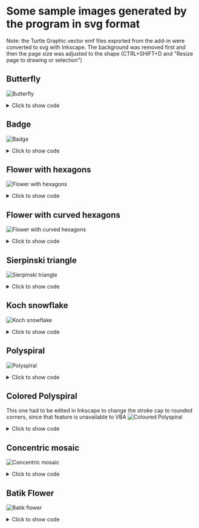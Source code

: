 # Some sample images generated by the program in svg format
Note: the Turtle Graphic vector emf files exported from the add-in were converted to svg with Inkscape. The background was removed first and then the page size was adjusted to the shape (CTRL+SHIFT+D and "Resize page to drawing or selection")


## Butterfly
![Butterfly](./turtle-graphics-butterfly.svg?raw=true)

<details>
  <summary>Click to show code</summary>
  
```VBA
Sub butterfly()
  Dim WingSize As Single, wingColors As Variant, Size As Long, i As Long
  
  turtle.Reset
  turtle.DrawingMode = ttNoScreenRefresh
  turtle.TurnLeft 45
  
  wingColors = Array(ttred, ttblue, ttmagenta, ttyellow, ttgreen, ttgold)
  With turtle:
    For Size = 100 To 50 Step -10
      
      .FillColor = wingColors(Size / 10 - 5)
      .PenDown
      For i = 1 To 4
        If i > 2 Then
          WingSize = Size * 0.7
        Else
          WingSize = Size
        End If
        .MoveCurved WingSize, WingSize / 4, ttPetalFd
        .MoveCurved -WingSize, -WingSize / 4, ttPetalFd
        .TurnLeft 90
      Next i
      .PenUp
    Next Size
    .PointInDirection 0
    .Turnright 17
    .FillColor = ttInvisible
    .PenDown
    .MoveCurved 100, 95, ttchord1
    .PenUp
    .Move -100
    .TurnLeft 17 * 2
    .PenDown
    .MoveCurved 100, -95, ttchord1
    .PenUp
    .Move -100
    
  End With
End Sub

```
</details>

## Badge
![Badge](./turtle-graphics-badge.svg?raw=true)

<details>
  <summary>Click to show code</summary>
  
```VBA
Sub Badge()
  Dim points As Long, i As Long, length As Long

  points = 6
  length = 100

  With turtle
    .Clear
    .PenUp
    .PointInDirection 0
    .FillType = ttSolid
    .FillColor = ttgold
    .PenColor = ttInvisible
    .Center
    For i = 1 To points
      .Move length
      .Point
      .PenDown
      .Ellipse length / points
      .PenUp
      .Move -length
      .Turnright 360 / points / 2
      .Move length * 0.6
      .Point
      .Move -length * 0.6
      .Turnright 360 / points / 2
    Next i
    .ClosePoints
    .PenColor = ttWhite
    .PenSize = length / points / 2
    .FillColor = ttInvisible
    .PointInDirection 90
    .PenDown
    .Ellipse 2 * length * 0.6 - length / points / 3
    .PenUp
    .FontSize = length / 3
    .FontColor = ttWhite
    .FontName = "Playbill"
    .WriteText "SHERIFF"
    .Group
    .FillColor = ttInvisible
    .PenColor = ttBlack
    .PenSize = 1
  End With

  turtle.GoToXY 20, 20
End Sub  
```
</details>

## Flower with hexagons
![Flower with hexagons](./turtle-graphics-flower1.svg?raw=true)

<details>
  <summary>Click to show code</summary>
  
```VBA
Sub flower1()
  Dim j As Long, i As Long, sides As Long, petals As Long, color As ttcolors

  sides = 6
  petals = 10
  color = ttOrange
  
  With turtle
    .Center
    .Clear
    .FillColor = color
    .PenDown
    For j = 1 To petals
      .Turnright 360 / petals
      For i = 1 To sides
        .Move 300 / sides
        .Turnright 360 / sides
      Next i
    Next j
    .PenUp
    .FillColor = ttInvisible
    .PenDown
  End With
End Sub
```
</details>


## Flower with curved hexagons
![Flower with curved hexagons](./turtle-graphics-flower2.svg?raw=true)

<details>
  <summary>Click to show code</summary>
  
```VBA
Sub flower2()
  Dim j As Long, i As Long, sides As Long, petals As Long, color As ttcolors

  sides = 6
  petals = 10
  color = ttOrange
  
  With turtle
    .Center
    .Clear
    .FillColor = color
    .PenDown
    For j = 1 To petals
      .Turnright 360 / petals
      For i = 1 To sides
        .MoveCurved 300 / sides, 110 / sides, ttaxis
        .Turnright 360 / sides
      Next i
    Next j
    .PenUp
    .FillColor = ttInvisible
    .PenDown
  End With
End Sub
```
</details>



## Sierpinski triangle
![Sierpinski triangle](./turtle-graphics-sierpinski.svg?raw=true)

<details>
  <summary>Click to show code</summary>
  
```VBA
Sub sierpinski(length As Long, depth As Long)
  Dim i As Integer

  With turtle
    If depth = 0 Then
      For i = 0 To 2
        .Move length
        .TurnLeft 120
      Next i
      Exit Sub
    End If
    sierpinski length / 2, depth - 1
    .Move length / 2
    sierpinski length / 2, depth - 1
    .Move -length / 2
    .TurnLeft 60
    .Move length / 2
    .Turnright 60
    sierpinski length / 2, depth - 1
    .TurnLeft 60
    .Move -length / 2
    .Turnright 60
  End With
End Sub


Sub draw_triangle()
  Dim depth As Long
  
  depth = 3

  With turtle
    .Reset
    .DrawingMode = ttNoScreenRefresh
    .FillType = ttSolid
    .FillColor = ttyellow
    .y = .y + 100
    .x = .x - 100
    sierpinski 200, depth
    .PenUp
    .FillColor = ttInvisible
  End With
End Sub
```
</details>
  

## Koch snowflake
![Koch snowflake](./turtle-graphics-koch.svg?raw=true)

<details>
  <summary>Click to show code</summary>
  
```VBA
Sub Koch(depth As Long, length As Single)
  With turtle
    If depth = 1 Then
      .Move length
      Exit Sub
    End If
    Koch depth - 1, length / 3
    .Turnleft 60
    Koch depth - 1, length / 3
    .Turnright 120
    Koch depth - 1, length / 3
    .Turnleft 60
    Koch depth - 1, length / 3
  End With
End Sub


Sub draw_snowflake()
  Dim i As Long, depth As Long
  
  depth = 5
  
  With turtle
    .Reset
    .FillType = ttSolid
    .FillColor = ttyellow
    .PenUp
    .x = .x - 100
    .y = .y - 70
    .PenDown
    For i = 1 To 3
      Koch depth, 200
      .Turnright 120
    Next i
    .PenUp
    .FillColor = ttInvisible
  End With
End Sub



```
</details>


## Polyspiral
![Polyspiral](./turtle-graphics-polyspiral.svg?raw=true)

<details>
  <summary>Click to show code</summary>
  
```VBA
sub Spiral()

  Dim length, angle, d
  Dim c

    d = 1
    
    length = 300
    angle = 89

    
    With turtle
      .Reset
      .PenDown
      .PenSize = 0.5
      .FillColor = ttSkyBlue
      Do While length > d
        .Move length
        .TurnLeft angle
        length = length - d
      Loop
      .PenUp
      .Hide
    End With
    
End Sub


```
</details>


## Colored Polyspiral
This one had to be edited in Inkscape to change the stroke cap to rounded corners, since that feature is unavailable to VBA
![Coloured Polyspiral](./turtle-graphics-polyspiral2.svg?raw=true)

<details>
  <summary>Click to show code</summary>
  
```VBA
Sub Spiral()
  ' Based on https://juliagraphics.github.io/Luxor.jl/v2.2/turtle/
  Dim length, angle, d
  Dim i

    d = 0.75
    
    length = 5
    angle = 89.5

    
    With turtle
      .CanvasColor = ttBlack
      .Reset
      .DrawingMode = ttNoScreenRefresh
      .Hide
      .PenSize = 1
      .PenColor = ttCyan
      For i = 1 To 400
        .PenDown
        .Move length
        .Turnright angle
        length = length + d
        .PenHueShift 1
        .PenUp
      Next i
      .Hide
    End With
    
End Sub


```
</details>


## Concentric mosaic

![Concentric mosaic](./turtle-graphics-concentric-mosaic.svg?raw=true)

<details>
  <summary>Click to show code</summary>
  
```VBA
Sub concentric()
  Dim circ As Long, segments As Long, diameter As Long, increment As Long, segment As Long
  Dim initialSegment As Single, angle As Single, newAngle As Single, levels As Long
  
  segments = 32
  diameter = 225
  increment = 20
  levels = 11
  
  With turtle
    .Reset
    .FillColor = ttCyan
    For circ = 1 To levels
      
      initialSegment = Rnd() * 240 / segments - 120 / segments
      angle = initialSegment
      If circ <> levels Then
        .FillColor = RGB(Rnd() * 255, Rnd() * 255, Rnd() * 255)
      Else
        .FillColor = ttwhite
        segments = 1
      End If
      For segment = 1 To segments
        If segment <> segments Then
          newAngle = segment * 360 / segments + Rnd() * 240 / segments - 120 / segments
        Else
          newAngle = initialSegment
        End If
        If segments <> 1 Then
          .Arc diameter, diameter, angle, newAngle, ttsector
        Else
          .Arc diameter, diameter, angle, newAngle, TTARC
        End If
        angle = newAngle
        .FillHueShift 10
      Next segment
      diameter = diameter - increment
      segments = segments - 3
    Next circ
  
  End With
End Sub


```
</details>

## Batik Flower

![Batik flower](./turtle-graphics-batik-flower.svg?raw=true)

<details>
  <summary>Click to show code</summary>
  
```VBA
Sub batik_flower()
  Dim sides As Long, color As ttColors, i As Long
  Dim length As Single, R As Single, interior_sides As Long
  Dim interior_length As Single
  
  sides = 8
  R = 50
  interior_sides = 8
  
  
  interior_length = R / 1.5
  With turtle
    .Reset
    .PenUp
    .PenColor = ttInvisible
    'Pistils
    .TurnLeft 90
    .Move R
    .TurnRight 45
    .FillColor = RGB(0, 128, 0)
    .Pendown
    length = R * (2 * Sin([Pi()] / 4))
    For i = 1 To 4
      .Movecurved R / 2, 0, ttLine
      .TurnRight 90
      .Movecurved length, length, ttCusp
      .TurnRight 90
      .Movecurved R / 2, 0, ttLine
      .TurnLeft 90
    Next i
    .PenUp
    
    'Petals
    length = R * (2 * Sin([Pi()] / sides))
    .PointInDirection 90
    .Center
    .TurnLeft 360 / (2 * sides)
    .Move R
    .TurnRight 90 + 360 / (2 * sides)
    .FillColor = RGB(191, 191, 0)
    .Pendown
    For i = 1 To sides
     .Movecurved length, length / 1.5, ttHalfEllipse
     .TurnRight 360 / sides
    Next i
    .PenUp
  
    
    .TurnLeft 90 + 360 / (2 * sides)
    .Move -R


    .FillColor = ttBlack
    .TurnLeft 360 / 32
    star 16, R * 1.1
    .TurnRight 360 / 32
    .FillColor = vbWhite
   
    For i = 1 To interior_sides
        .Pendown
        .Movecurved interior_length, interior_length / 7, ttPetalfd
        .Movecurved -interior_length, interior_length / 7, ttPetalbk
        .TurnLeft 360 / interior_sides
        .PenUp
    Next i
    .Pendown
    .FillColor = ttwhite
    .PenColor = ttBlack
    .PenSize = 3
    .ellipse interior_length / 2.5
    .PenUp
    .Hide
  End With
  
  
End Sub

Sub star(ByVal points As Long, ByVal length As Single)
  Dim i As Long
  With turtle
    For i = 1 To points
        .Move length
        .Point
        .Move -length
        .TurnRight 360 / points / 2
        .Move length * 0.6
        .Point
        .Move -length * 0.6
        .TurnRight 360 / points / 2
    Next i
    .ClosePoints
  End With
End Sub

```
</details>

